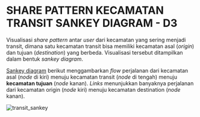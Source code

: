 # SHARE PATTERN KECAMATAN TRANSIT SANKEY DIAGRAM - D3
Visualisasi _share pattern_ antar _user_ dari kecamatan yang sering menjadi transit, dimana satu kecamatan transit bisa memiliki kecamatan asal (_origin_) dan tujuan (_destination_) yang berbeda. Visualisasi tersebut ditampilkan dalam bentuk _sankey diagram_.

[Sankey diagram](https://github.com/d3/d3-sankey) berikut menggambarkan _flow_ perjalanan dari kecamatan asal (_node_ di kiri) menuju kecamatan transit (_node_ di tengah) menuju **kecamatan tujuan** (_node_ kanan). _Links_ menunjukkan banyaknya perjalanan dari kecamatan origin (_node_ kiri) menuju kecamatan destination (_node_ kanan).

![transit_sankey](https://user-images.githubusercontent.com/48954802/77270252-f60f6e00-6cdd-11ea-9604-04aa4ba45779.png)
